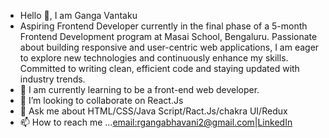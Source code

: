 - Hello 👋, I am Ganga Vantaku
- Aspiring Frontend Developer currently in the final phase of a 5-month Frontend Development program at Masai School, Bengaluru. Passionate about building responsive and user-centric web applications, I am eager to explore new technologies and continuously enhance my skills. Committed to writing clean, efficient code and staying updated with industry trends.
- 👀 I am currently learning to be a front-end web developer.
- 💞️ I’m looking to collaborate on React.Js 
- 💬 Ask me about HTML/CSS/Java Script/Ract.Js/chakra UI/Redux
- 📫 How to reach me ...[email:rgangabhavani2@gmail.com](rgangabhavani2@gmail.com)|[LinkedIn](https://www.linkedin.com/in/bavaniganga)

<!---
gangahasan/gangahasan is a ✨ special ✨ repository because its `README.md` (this file) appears on your GitHub profile.
You can click the Preview link to take a look at your changes.
--->
